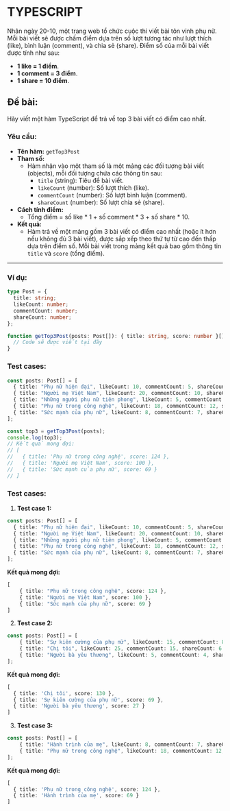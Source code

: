 # TYPESCRIPT
Nhân ngày 20-10, một trang web tổ chức cuộc thi viết bài tôn vinh phụ nữ. Mỗi bài viết sẽ được chấm điểm dựa trên số lượt tương tác như lượt thích (like), bình luận (comment), và chia sẻ (share). Điểm số của mỗi bài viết được tính như sau:
- **1 like = 1 điểm**.
- **1 comment = 3 điểm**.
- **1 share = 10 điểm**.

## Đề bài:
Hãy viết một hàm TypeScript để trả về top 3 bài viết có điểm cao nhất.

### Yêu cầu:
- **Tên hàm:** `getTop3Post`
- **Tham số:** 
  - Hàm nhận vào một tham số là một mảng các đối tượng bài viết (objects), mỗi đối tượng chứa các thông tin sau:
    - `title` (string): Tiêu đề bài viết.
    - `likeCount` (number): Số lượt thích (like).
    - `commentCount` (number): Số lượt bình luận (comment).
    - `shareCount` (number): Số lượt chia sẻ (share).
- **Cách tính điểm:** 
  - Tổng điểm = số like * 1 + số comment * 3 + số share * 10.
- **Kết quả:** 
  - Hàm trả về một mảng gồm 3 bài viết có điểm cao nhất (hoặc ít hơn nếu không đủ 3 bài viết), được sắp xếp theo thứ tự từ cao đến thấp dựa trên điểm số. Mỗi bài viết trong mảng kết quả bao gồm thông tin `title` và `score` (tổng điểm).

---

### Ví dụ:
```typescript
type Post = {
  title: string;
  likeCount: number;
  commentCount: number;
  shareCount: number;
};

function getTop3Post(posts: Post[]): { title: string, score: number }[] {
  // Code sẽ được viết tại đây
}
```

### Test cases:

```typescript
const posts: Post[] = [
  { title: "Phụ nữ hiện đại", likeCount: 10, commentCount: 5, shareCount: 2 },
  { title: "Người mẹ Việt Nam", likeCount: 20, commentCount: 10, shareCount: 5 },
  { title: "Những người phụ nữ tiên phong", likeCount: 5, commentCount: 2, shareCount: 1 },
  { title: "Phụ nữ trong công nghệ", likeCount: 18, commentCount: 12, shareCount: 7 },
  { title: "Sức mạnh của phụ nữ", likeCount: 8, commentCount: 7, shareCount: 4 }
];

const top3 = getTop3Post(posts);
console.log(top3);
// Kết quả mong đợi:
// [
//   { title: 'Phụ nữ trong công nghệ', score: 124 },
//   { title: 'Người mẹ Việt Nam', score: 100 },
//   { title: 'Sức mạnh của phụ nữ', score: 69 }
// ]
```

### Test cases:

1. **Test case 1:**
```typescript
const posts: Post[] = [
  { title: "Phụ nữ hiện đại", likeCount: 10, commentCount: 5, shareCount: 2 },
  { title: "Người mẹ Việt Nam", likeCount: 20, commentCount: 10, shareCount: 5 },
  { title: "Những người phụ nữ tiên phong", likeCount: 5, commentCount: 2, shareCount: 1 },
  { title: "Phụ nữ trong công nghệ", likeCount: 18, commentCount: 12, shareCount: 7 },
  { title: "Sức mạnh của phụ nữ", likeCount: 8, commentCount: 7, shareCount: 4 }
];
```
   **Kết quả mong đợi:**
```typescript
[
    { title: "Phụ nữ trong công nghệ", score: 124 },
    { title: "Người mẹ Việt Nam", score: 100 },
    { title: "Sức mạnh của phụ nữ", score: 69 }
]
```

2. **Test case 2:**
```typescript
const posts: Post[] = [
    { title: "Sự kiên cường của phụ nữ", likeCount: 15, commentCount: 8, shareCount: 3 },
    { title: "Chị tôi", likeCount: 25, commentCount: 15, shareCount: 6 },
    { title: "Người bà yêu thương", likeCount: 5, commentCount: 4, shareCount: 1 }
];
```
**Kết quả mong đợi:**
```typescript
[
  { title: 'Chị tôi', score: 130 },
  { title: 'Sự kiên cường của phụ nữ', score: 69 },
  { title: 'Người bà yêu thương', score: 27 }
]
```

3. **Test case 3:**
```typescript
const posts: Post[] = [
    { title: "Hành trình của mẹ", likeCount: 8, commentCount: 7, shareCount: 4 },
    { title: "Phụ nữ trong công nghệ", likeCount: 18, commentCount: 12, shareCount: 7 }
];
```
**Kết quả mong đợi:**
```typescript
[
  { title: 'Phụ nữ trong công nghệ', score: 124 },
  { title: 'Hành trình của mẹ', score: 69 }
]
```